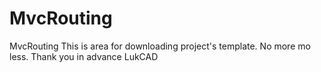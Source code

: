 # MvcRouting
MvcRouting
This is area for downloading project's template. No more mo less.
Thank you in advance
LukCAD
